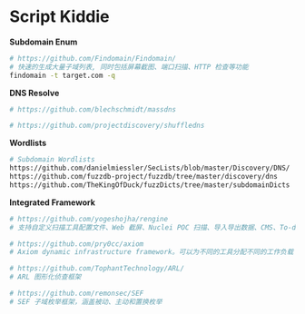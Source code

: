 # Script Kiddie

**Subdomain Enum**

```bash
# https://github.com/Findomain/Findomain/
# 快速的生成大量子域列表, 同时包括屏幕截图、端口扫描、HTTP 检查等功能
findomain -t target.com -q
```

**DNS Resolve**

```bash
# https://github.com/blechschmidt/massdns

# https://github.com/projectdiscovery/shuffledns
```

**Wordlists**

```bash
# Subdomain Wordlists
https://github.com/danielmiessler/SecLists/blob/master/Discovery/DNS/
https://github.com/fuzzdb-project/fuzzdb/tree/master/discovery/dns
https://github.com/TheKingOfDuck/fuzzDicts/tree/master/subdomainDicts
```

**Integrated Framework**

```bash
# https://github.com/yogeshojha/rengine
# 支持自定义扫描工具配置文件、Web 截屏、Nuclei POC 扫描、导入导出数据、CMS、To-do 等功能。

# https://github.com/pry0cc/axiom
# Axiom dynamic infrastructure framework。可以为不同的工具分配不同的工作负载 (即工作量), 例如 ffu、masscan。

# https://github.com/TophantTechnology/ARL/
# ARL 图形化侦查框架

# https://github.com/remonsec/SEF
# SEF 子域枚举框架，涵盖被动、主动和置换枚举
```
